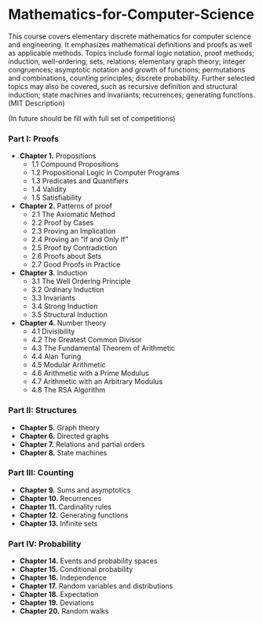 # Mathematics-for-Computer-Science
This course covers elementary discrete mathematics for computer science and engineering. It emphasizes mathematical definitions and proofs as well as applicable methods. Topics include formal logic notation, proof methods; induction, well-ordering; sets, relations; elementary graph theory; integer congruences; asymptotic notation and growth of functions; permutations and combinations, counting principles; discrete probability. Further selected topics may also be covered, such as recursive definition and structural induction; state machines and invariants; recurrences; generating functions.(MIT Description)
  
  (In future should be fill with full set of competitions)
  
 
### Part I: Proofs
* __Chapter 1.__ Propositions
  * 1.1 Compound Propositions
  * 1.2 Propositional Logic in Computer Programs
  * 1.3 Predicates and Quantifiers
  * 1.4 Validity
  * 1.5 Satisfiability
* __Chapter 2.__ Patterns of proof
  * 2.1 The Axiomatic Method
  * 2.2 Proof by Cases
  * 2.3 Proving an Implication
  * 2.4 Proving an “If and Only If”
  * 2.5 Proof by Contradiction
  * 2.6 Proofs about Sets
  * 2.7 Good Proofs in Practice
* __Chapter 3.__ Induction
  * 3.1 The Well Ordering Principle
  * 3.2 Ordinary Induction
  * 3.3 Invariants
  * 3.4 Strong Induction
  * 3.5 Structural Induction
* __Chapter 4.__ Number theory 
  * 4.1 Divisibility
  * 4.2 The Greatest Common Divisor
  * 4.3 The Fundamental Theorem of Arithmetic
  * 4.4 Alan Turing
  * 4.5 Modular Arithmetic
  * 4.6 Arithmetic with a Prime Modulus
  * 4.7 Arithmetic with an Arbitrary Modulus
  * 4.8 The RSA Algorithm

### Part II: Structures
* __Chapter 5.__ Graph theory	
* __Chapter 6.__ Directed graphs	
* __Chapter 7.__ Relations and partial orders	
* __Chapter 8.__ State machines	 
 
### Part III: Counting
* __Chapter 9.__ Sums and asymptotics	
* __Chapter 10.__ Recurrences	
* __Chapter 11.__ Cardinality rules	
* __Chapter 12.__ Generating functions	
* __Chapter 13.__ Infinite sets	
 
### Part IV: Probability
* __Chapter 14.__ Events and probability spaces	
* __Chapter 15.__ Conditional probability	
* __Chapter 16.__ Independence	
* __Chapter 17.__ Random variables and distributions	
* __Chapter 18.__ Expectation	
* __Chapter 19.__ Deviations	
* __Chapter 20.__ Random walks
